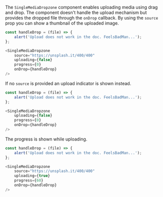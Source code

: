 The `SingleMediaDropzone` component enables uploading media using drag and drop. The component doesn't handle the
upload mechanism but provides the dropped file through the `onDrop` callback. By using the `source` prop you can show
a thumbnail of the uploaded image.

```javascript
const handleDrop = (file) => {
    alert('Upload does not work in the doc. FeelsBadMan...');
};

<SingleMediaDropzone
    source="https://unsplash.it/400/400"
    uploading={false}
    progress={0}
    onDrop={handleDrop}
/>
```

If no `source` is provided an upload indicator is shown instead.

```javascript
const handleDrop = (file) => {
    alert('Upload does not work in the doc. FeelsBadMan...');
};

<SingleMediaDropzone
    uploading={false}
    progress={0}
    onDrop={handleDrop}
/>
```

The progress is shown while uploading.

```javascript
const handleDrop = (file) => {
    alert('Upload does not work in the doc. FeelsBadMan...');
};

<SingleMediaDropzone
    source="https://unsplash.it/400/400"
    uploading={true}
    progress={60}
    onDrop={handleDrop}
/>
```
